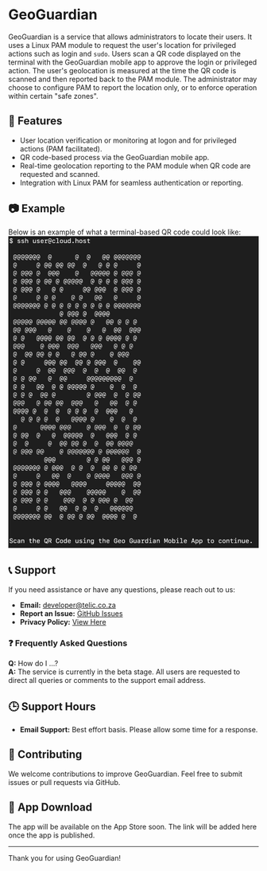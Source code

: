 # GeoGuardian

GeoGuardian is a service that allows administrators to locate their users. It uses a Linux PAM module to request the user's location for privileged actions such as login and `sudo`. 
Users scan a QR code displayed on the terminal with the GeoGuardian mobile app to approve the login or privileged action. 
The user's geolocation is measured at the time the QR code is scanned and then reported back to the PAM module. 
The administrator may choose to configure PAM to report the location only, or to enforce operation within certain "safe zones".

## 👥 Features

- User location verification or monitoring at logon and for privileged actions (PAM facilitated).
- QR code-based process via the GeoGuardian mobile app.
- Real-time geolocation reporting to the PAM module when QR code are requested and scanned.
- Integration with Linux PAM for seamless authentication or reporting.

## 📷 Example

Below is an example of what a terminal-based QR code could look like:
![Terminal QR Code](https://github.com/telic-labs/Geo-Guardian/blob/main/term.jpeg)


## 📞 Support

If you need assistance or have any questions, please reach out to us:

- **Email:** [developer@telic.co.za](mailto:developer@telic.co.za)
- **Report an Issue:** [GitHub Issues](https://github.com/telic-labs/Geo-Guardian/issues)
- **Privacy Policy:** [View Here](https://github.com/telic-labs/Geo-Guardian/blob/main/privacy-policy.txt)


### ❓ Frequently Asked Questions

**Q:** How do I ...?  
**A:** The service is currently in the beta stage. All users are requested to direct all queries or comments to the support email address.

## 🕒 Support Hours

- **Email Support:** Best effort basis. Please allow some time for a response.

## 👥 Contributing

We welcome contributions to improve GeoGuardian. Feel free to submit issues or pull requests via GitHub.

## 📲 App Download

The app will be available on the App Store soon. The link will be added here once the app is published.

---

Thank you for using GeoGuardian!
